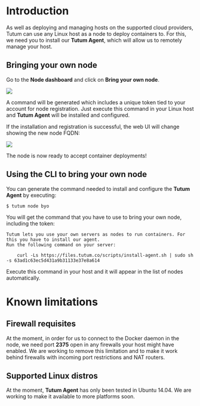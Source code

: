 # Introduction

As well as deploying and managing hosts on the supported cloud providers, Tutum can use any Linux host as a node to deploy containers to. For this, we need you to install our **Tutum Agent**, which will allow us to remotely manage your host.

## Bringing your own node

Go to the **Node dashboard** and click on **Bring your own node**.

![](https://s.tutum.co/support/images/node-byoh-wizard.png)

A command will be generated which includes a unique token tied to your account for node registration. Just execute this command in your Linux host  and **Tutum Agent** will be installed and configured.

If the installation and registration is successful, the web UI will change showing the new node FQDN:

![](https://s.tutum.co/support/images/node-byoh-wizard-finished.png)

The node is now ready to accept container deployments!


## Using the CLI to bring your own node

You can generate the command needed to install and configure the **Tutum Agent** by executing:

	$ tutum node byo
	
You will get the command that you have to use to bring your own node, including the token:

	Tutum lets you use your own servers as nodes to run containers. For this you have to install our agent.
	Run the following command on your server:

		curl -Ls https://files.tutum.co/scripts/install-agent.sh | sudo sh -s 63ad1c63ec5d431a9b31133e37e8a614


Execute this command in your host and it will appear in the list of nodes automatically.


# Known limitations

## Firewall requisites

At the moment, in order for us to connect to the Docker daemon in the node, we need port **2375** open in any firewalls your host might have enabled. We are working to remove this limitation and to make it work behind firewalls with incoming port restrictions and NAT routers.

## Supported Linux distros

At the moment, **Tutum Agent** has only been tested in Ubuntu 14.04. We are working to make it available to more platforms soon.

